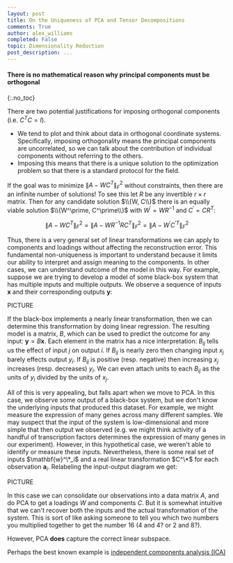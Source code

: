 ```yaml
---
layout: post
title: On the Uniqueness of PCA and Tensor Decompositions
comments: True
author: alex_williams
completed: False
topic: Dimensionality Reduction
post_description: ...
---
```



#### There is no mathematical reason why principal components must be orthogonal
{:.no_toc}

There are two potential justifications for imposing orthogonal components (i.e. $C^T C = I$).

* We tend to plot and think about data in orthogonal coordinate systems. Specifically, imposing orthogonality means the principal components are uncorrelated, so we can talk about the contribution of individual components without referring to the others.
* Imposing this means that there is a unique solution to the optimization problem so that there is a standard protocol for the field.

If the goal was to minimize $\lVert A - W C^T \lVert_F^2$ without constraints, then there are an infinite number of solutions! To see this let $R$ be any invertible $r \times r$ matrix. Then for any candidate solution $\\{W, C\\}$ there is an equally viable solution $\\{W^\prime, C^\prime\\}$ with $W^\prime = W R^{-1}$ and $C^\prime = C R^T$:

$$\lVert A - W C^T \lVert_F^2 = \lVert A - W R^{-1} R C^T \lVert_F^2 = \lVert A - W^\prime C^{\prime T} \lVert_F^2$$

Thus, there is a very general set of linear transformations we can apply to components and loadings without affecting the reconstruction error. This fundamental non-uniqueness is important to understand because it limits our ability to interpret and assign meaning to the components. In other cases, we can understand outcome of the model in this way. For example, suppose we are trying to develop a model of some black-box system that has multiple inputs and multiple outputs. We observe a sequence of inputs $\mathbf{x}$ and their corresponding outputs $\mathbf{y}$:

PICTURE

If the black-box implements a nearly linear transformation, then we can determine this transformation by doing linear regression. The resulting model is a matrix, $B$, which can be used to predict the outcome for any input: $\mathbf{y} = B \mathbf{x}$. Each element in the matrix has a nice interpretation: $B_{ij}$ tells us the effect of input $j$ on output $i$. If $B_{ij}$ is nearly zero then changing input $x_j$ barely effects output $y_i$. If $B_{ij}$ is positive (resp. negative) then increasing $x_j$ increases (resp. decreases) $y_i$. We can even attach units to each $B_{ij}$ as the units of $y_i$ divided by the units of $x_j$.

All of this is very appealing, but falls apart when we move to PCA. In this case, we observe some output of a black-box system, but we don't know the underlying inputs that produced this dataset. For example, we might measure the expression of many genes across many different samples. We may suspect that the input of the system is low-dimensional and more simple that then output we observed (e.g. we might think activity of a handful of transcription factors determines the expression of many genes in our experiment). However, in this hypothetical case, we weren't able to identify or measure these inputs. Nevertheless, there is some real set of inputs $\mathbf{w}^\*_i$ and a real linear transformation $C^\*$ for each observation $\mathbf{a}_i$. Relabeling the input-output diagram we get:

PICTURE

In this case we can consolidate our observations into a data matrix $A$, and do PCA to get a loadings $W$ and components $C$. But it is somewhat intuitive that we can't recover both the inputs and the actual transformation of the system. This is sort of like asking someone to tell you which two numbers you multiplied together to get the number 16 (4 and 4? or 2 and 8?).

However, PCA **does** capture the correct linear subspace.

Perhaps the best known example is [independent components analysis (ICA)](https://en.wikipedia.org/wiki/Independent_component_analysis)
